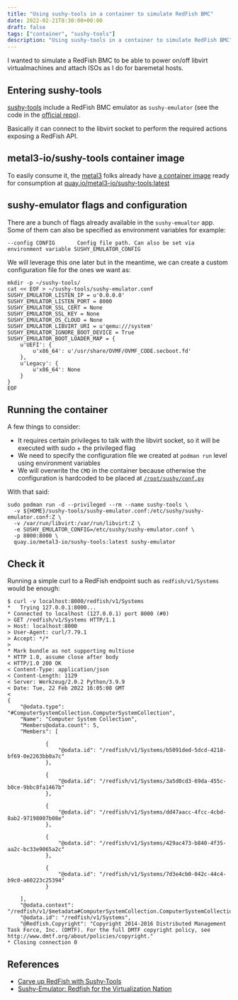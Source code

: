 ```yaml
---
title: "Using sushy-tools in a container to simulate RedFish BMC"
date: 2022-02-21T8:30:00+00:00
draft: false
tags: ["container", "sushy-tools"]
description: "Using sushy-tools in a container to simulate RedFish BMC"
---
```


I wanted to simulate a RedFish BMC to be able to power on/off
libvirt virtualmachines and attach ISOs as I do for baremetal hosts.

## Entering sushy-tools

[sushy-tools](https://docs.openstack.org/sushy-tools/latest/user/dynamic-emulator.html)
include a RedFish BMC emulator as `sushy-emulator`
(see the code in the [official repo](https://opendev.org/openstack/sushy-tools)).

Basically it can connect to the libvirt socket to perform the required
actions exposing a RedFish API.

## metal3-io/sushy-tools container image

To easily consume it, the [metal3](https://metal3.io/) folks already have
[a container image](https://github.com/metal3-io/ironic-image/blob/main/resources/sushy-tools/Dockerfile)
ready for consumption at [quay.io/metal3-io/sushy-tools:latest](quay.io/metal3-io/sushy-tools:latest)

## sushy-emulator flags and configuration

There are a bunch of flags already available in the `sushy-emualtor` app. Some of them
can also be specified as environment variables for example:

```
--config CONFIG       Config file path. Can also be set via environment variable SUSHY_EMULATOR_CONFIG
```

We will leverage this one later but in the meantime, we can create a custom
configuration file for the ones we want as:

```
mkdir -p ~/sushy-tools/
cat << EOF > ~/sushy-tools/sushy-emulator.conf
SUSHY_EMULATOR_LISTEN_IP = u'0.0.0.0'
SUSHY_EMULATOR_LISTEN_PORT = 8000
SUSHY_EMULATOR_SSL_CERT = None
SUSHY_EMULATOR_SSL_KEY = None
SUSHY_EMULATOR_OS_CLOUD = None
SUSHY_EMULATOR_LIBVIRT_URI = u'qemu:///system'
SUSHY_EMULATOR_IGNORE_BOOT_DEVICE = True
SUSHY_EMULATOR_BOOT_LOADER_MAP = {
    u'UEFI': {
        u'x86_64': u'/usr/share/OVMF/OVMF_CODE.secboot.fd'
    },
    u'Legacy': {
        u'x86_64': None
    }
}
EOF
```

## Running the container

A few things to consider:

* It requires certain privileges to talk with the libvirt socket, so it will be executed with sudo + the privileged flag
* We need to specify the configuration file we created at `podman run` level using environment variables
* We will overwrite the `CMD` in the container because otherwise the configuration is hardcoded to be placed at [`/root/sushy/conf.py`](https://github.com/metal3-io/ironic-image/blob/main/resources/sushy-tools/Dockerfile#L7)

With that said:

```
sudo podman run -d --privileged --rm --name sushy-tools \
  -v ${HOME}/sushy-tools/sushy-emulator.conf:/etc/sushy/sushy-emulator.conf:Z \
  -v /var/run/libvirt:/var/run/libvirt:Z \
  -e SUSHY_EMULATOR_CONFIG=/etc/sushy/sushy-emulator.conf \
  -p 8000:8000 \
  quay.io/metal3-io/sushy-tools:latest sushy-emulator
```

## Check it

Running a simple curl to a RedFish endpoint such as `redfish/v1/Systems` would be enough:

```
$ curl -v localhost:8000/redfish/v1/Systems
*   Trying 127.0.0.1:8000...
* Connected to localhost (127.0.0.1) port 8000 (#0)
> GET /redfish/v1/Systems HTTP/1.1
> Host: localhost:8000
> User-Agent: curl/7.79.1
> Accept: */*
> 
* Mark bundle as not supporting multiuse
* HTTP 1.0, assume close after body
< HTTP/1.0 200 OK
< Content-Type: application/json
< Content-Length: 1129
< Server: Werkzeug/2.0.2 Python/3.9.9
< Date: Tue, 22 Feb 2022 16:05:08 GMT
< 
{
    "@odata.type": "#ComputerSystemCollection.ComputerSystemCollection",
    "Name": "Computer System Collection",
    "Members@odata.count": 5,
    "Members": [
        
            {
                "@odata.id": "/redfish/v1/Systems/b5091ded-5dcd-4218-bf69-0e2263bb0a7c"
            },
        
            {
                "@odata.id": "/redfish/v1/Systems/3a5d0cd3-69da-455c-b0ce-9bbc8fa1467b"
            },
        
            {
                "@odata.id": "/redfish/v1/Systems/dd47aacc-4fcc-4cbd-8ab2-97198007b08e"
            },
        
            {
                "@odata.id": "/redfish/v1/Systems/429ac473-b840-4f35-aa2c-bc33e9065a2c"
            },
        
            {
                "@odata.id": "/redfish/v1/Systems/7d3e4cb0-042c-44c4-b9c0-a60223c25394"
            }
        
    ],
    "@odata.context": "/redfish/v1/$metadata#ComputerSystemCollection.ComputerSystemCollection",
    "@odata.id": "/redfish/v1/Systems",
    "@Redfish.Copyright": "Copyright 2014-2016 Distributed Management Task Force, Inc. (DMTF). For the full DMTF copyright policy, see http://www.dmtf.org/about/policies/copyright."
* Closing connection 0
```

## References

* [Carve up RedFish with Sushy-Tools](http://schmaustech.blogspot.com/2020/02/carve-up-redfish-with-sushy-tools.html)
* [Sushy-Emulator: Redfish for the Virtualization Nation](https://cloudcult.dev/sushy-emulator-redfish-for-the-virtualization-nation/)
